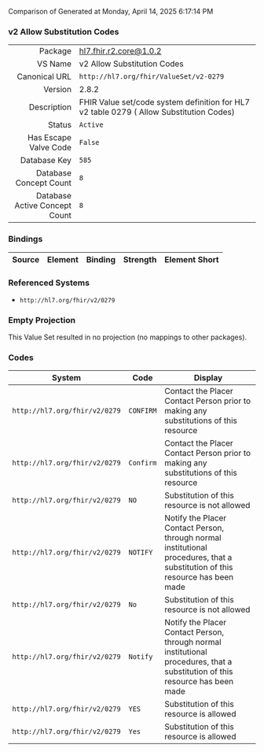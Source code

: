 Comparison of 
Generated at Monday, April 14, 2025 6:17:14 PM

### v2 Allow Substitution Codes

|      |     |
| ---: | --- |
| Package | hl7.fhir.r2.core@1.0.2 |
| VS Name | v2 Allow Substitution Codes |
| Canonical URL | `http://hl7.org/fhir/ValueSet/v2-0279` |
| Version | 2.8.2 |
| Description | FHIR Value set/code system definition for HL7 v2 table 0279 ( Allow Substitution Codes) |
| Status | `Active` |
| Has Escape Valve Code | `False` |
| Database Key | `585` |
| Database Concept Count | `8` |
| Database Active Concept Count | `8` |
### Bindings

| Source | Element | Binding | Strength | Element Short |
| ------ | ------- | ------- | -------- | ------------- |

### Referenced Systems

* `http://hl7.org/fhir/v2/0279`
### Empty Projection

This Value Set resulted in no projection (no mappings to other packages).

### Codes

| System | Code | Display |
| ------ | ---- | ------- |
| `http://hl7.org/fhir/v2/0279` | `CONFIRM` | Contact the Placer Contact Person prior to making any substitutions of this resource |
| `http://hl7.org/fhir/v2/0279` | `Confirm` | Contact the Placer Contact Person prior to making any substitutions of this resource |
| `http://hl7.org/fhir/v2/0279` | `NO` | Substitution of this resource is not allowed |
| `http://hl7.org/fhir/v2/0279` | `NOTIFY` | Notify the Placer Contact Person, through normal institutional procedures, that a substitution of this resource has been made |
| `http://hl7.org/fhir/v2/0279` | `No` | Substitution of this resource is not allowed |
| `http://hl7.org/fhir/v2/0279` | `Notify` | Notify the Placer Contact Person, through normal institutional procedures, that a substitution of this resource has been made |
| `http://hl7.org/fhir/v2/0279` | `YES` | Substitution of this resource is allowed |
| `http://hl7.org/fhir/v2/0279` | `Yes` | Substitution of this resource is allowed |
